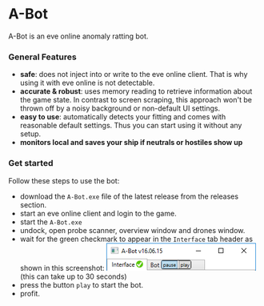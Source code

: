 # A-Bot #

A-Bot is an eve online anomaly ratting bot.

### General Features ###
* **safe**: does not inject into or write to the eve online client. That is why using it with eve online is not detectable.
* **accurate & robust**: uses memory reading to retrieve information about the game state. In contrast to screen scraping, this approach won't be thrown off by a noisy background or non-default UI settings.
* **easy to use**: automatically detects your fitting and comes with reasonable default settings. Thus you can start using it without any setup.
* **monitors local and saves your ship if neutrals or hostiles show up**


### Get started ###
Follow these steps to use the bot:

* download the `A-Bot.exe` file of the latest release from the releases section.
* start an eve online client and login to the game.
* start the `A-Bot.exe`
* undock, open probe scanner, overview window and drones window.
* wait for the green checkmark to appear in the `Interface` tab header as shown in this screenshot: ![](./doc/image/bot.start.png) (this can take up to 30 seconds)
* press the button `play` to start the bot.
* profit.

